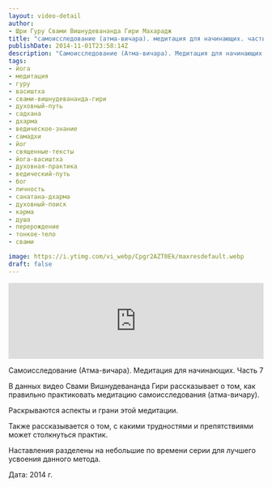 ```yaml
---
layout: video-detail
author:
- Шри Гуру Свами Вишнудевананда Гири Махарадж
title: "самоисследование (атма-вичара). медитация для начинающих. часть 7"
publishDate: 2014-11-01T23:58:14Z
description: "Самоисследование (Атма-вичара). Медитация для начинающих. Часть 7  В данных видео Свами Вишнудевананда Гири рассказывает о том, как правильно практиковать медитацию самоисследования (атма-вичару).  Раскрываются аспекты и грани этой медитации.  Так"
tags: 
- йога
- медитация
- гуру
- васиштха
- свами-вишнудевананда-гири
- духовный-путь
- садхана
- дхарма
- ведическое-знание
- самадхи
- йог
- священные-тексты
- йога-васиштха
- духовная-практика
- ведический-путь
- бог
- личность
- санатана-дхарма
- духовный-поиск
- карма
- душа
- перерождение
- тонкое-тело
- свами

image: https://i.ytimg.com/vi_webp/Cpgr2AZT0Ek/maxresdefault.webp
draft: false
---
```


<iframe width="100%" src="https://www.youtube.com/embed/Cpgr2AZT0Ek" frameborder="0" allowfullscreen=""></iframe> 

 Самоисследование (Атма-вичара). Медитация для начинающих. Часть 7

 В данных видео Свами Вишнудевананда Гири рассказывает о том, как правильно практиковать медитацию самоисследования (атма-вичару).

 Раскрываются аспекты и грани этой медитации.

 Также рассказывается о том, с какими трудностями и препятствиями может столкнуться практик.

 Наставления разделены на небольшие по времени серии для лучшего усвоения данного метода.

  
 Дата: 2014 г.

  

 